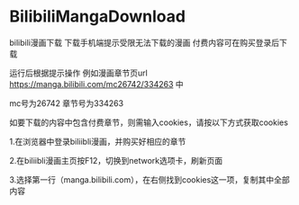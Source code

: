 # BilibiliMangaDownload
bilibili漫画下载 下载手机端提示受限无法下载的漫画 付费内容可在购买登录后下载


运行后根据提示操作 例如漫画章节页url https://manga.bilibili.com/mc26742/334263 中

mc号为26742 章节号为334263


如要下载的内容中包含付费章节，则需输入cookies，请按以下方式获取cookies

1.在浏览器中登录biliibli漫画，并购买好相应的章节

2.在biliibli漫画主页按F12，切换到network选项卡，刷新页面

3.选择第一行（manga.bilibili.com），在右侧找到cookies这一项，复制其中全部内容